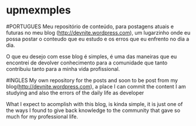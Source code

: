 # upmexmples
#PORTUGUES
Meu repositório de conteúdo, para postagens atuais e futuras no meu blog (http://devnite.wordpress.com), um lugarzinho onde eu possa postar o conteudo que eu estudo e os erros que eu enfrento no dia a dia.

O que eu desejo com esse blog é simples, é uma das maneiras que eu encontrei de devolver conhecimento para a comunidade que tanto contribuiu tanto para a minha vida profissional.

#INGLES
My own repository for the posts and soon to be post from my blog(http://devnite.wordpress.com), a place I can commit the content I am studying and also the errors of the daily life as developer

What I expect to acomplish with this blog, is kinda simple, it is just one of the ways I found to give back knowledge to the community that gave so much for my professional life.
